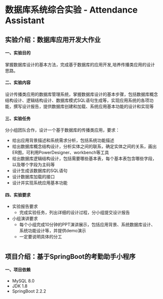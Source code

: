 # 数据库系统综合实验 - Attendance Assistant
## 实验介绍：数据库应用开发大作业
#### 一、实验目的
掌握数据库设计的基本方法，完成基于数据库的应用开发,培养传播类应用的设计思路。
#### 二、实验内容
设计传播类应用的数据库管理系统，掌握数据库设计的基本步骤，包括数据库概念结构设计、逻辑结构设计、数据库模式SQL语句生成等，实现应用系统的各项功能，撰写设计报告，提供数据库创建和加载、系统应用基本功能的设计和实现等
#### 三、实验任务
分小组团队合作，设计一个基于数据库的传播类应用，要求：
- 给出应用背景描述和系统需求分析，包括系统功能描述
- 给出数据库概念结构设计，分析实体之间的联系，确定实体之间的关系，画出ER图，可利用PowerDesigner、workbench等工具
- 给出数据库逻辑结构设计，包括需要哪些基本表，每个基本表包含哪些字段，以及哪个字段为主码等
- 设计生成该数据库的SQL语句
- 设计数据库加载的接口
- 设计并实现系统应用基本功能
#### 四、实验要求
- 实验报告要求
    - 完成实验任务，列出详细的设计过程，分小组提交设计报告
- 小组演讲要求
    - 每个小组完成10分钟的PPT演讲展示，包括应用背景、系统数据库设计、系统功能设计等，并提供demo演示
    - 一定要说明具体的分工
# 
## 项目介绍：基于SpringBoot的考勤助手小程序
#### 一、项目依赖
- MySQL 8.0
- JDK 1.8
- SpringBoot 2.2.2